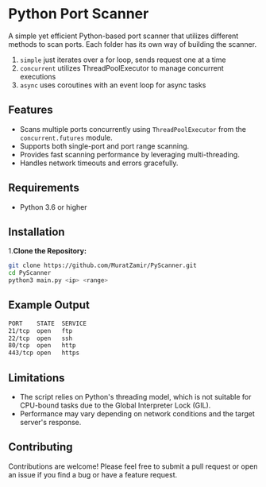 # Python Port Scanner

A simple yet efficient Python-based port scanner that utilizes different methods to scan ports. Each folder has its own way of building the scanner.
1. `simple` just iterates over a for loop, sends request one at a time
2. `concurrent` utilizes ThreadPoolExecutor to manage concurrent executions
3. `async` uses coroutines with an event loop for async tasks

## Features

- Scans multiple ports concurrently using `ThreadPoolExecutor` from the `concurrent.futures` module.
- Supports both single-port and port range scanning.
- Provides fast scanning performance by leveraging multi-threading.
- Handles network timeouts and errors gracefully.

## Requirements

- Python 3.6 or higher

## Installation

1.**Clone the Repository:**

   ```bash
   git clone https://github.com/MuratZamir/PyScanner.git
   cd PyScanner
   python3 main.py <ip> <range>
```

## Example Output

```bash
PORT    STATE  SERVICE
21/tcp  open   ftp
22/tcp  open   ssh
80/tcp  open   http
443/tcp open   https
```

## Limitations

- The script relies on Python's threading model, which is not suitable for CPU-bound tasks due to the Global Interpreter Lock (GIL).
- Performance may vary depending on network conditions and the target server's response.

## Contributing
Contributions are welcome! Please feel free to submit a pull request or open an issue if you find a bug or have a feature request.


